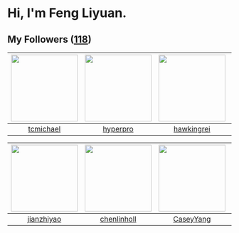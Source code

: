 # Hi, I'm Feng Liyuan.

## My Followers ([118](https://github.com/SunRunAway?tab=followers))

| <img src="https://avatars.githubusercontent.com/u/1506474?v=4" width="150" height="150" /> | <img src="https://avatars.githubusercontent.com/u/2445111?v=4" width="150" height="150" /> | <img src="https://avatars.githubusercontent.com/u/3427324?v=4" width="150" height="150" /> | <img src="https://avatars.githubusercontent.com/u/9254545?v=4" width="150" height="150" /> |
| :----------------------------------------------------------------------------------------: | :----------------------------------------------------------------------------------------: | :----------------------------------------------------------------------------------------: | :----------------------------------------------------------------------------------------: |
|                          [tcmichael](https://github.com/tcmichael)                         |                           [hyperpro](https://github.com/hyperpro)                          |                         [hawkingrei](https://github.com/hawkingrei)                        |                            [sunl888](https://github.com/sunl888)                           |

| <img src="https://avatars.githubusercontent.com/u/6133860?v=4" width="150" height="150" /> | <img src="https://avatars.githubusercontent.com/u/14999922?v=4" width="150" height="150" /> | <img src="https://avatars.githubusercontent.com/u/2445114?v=4" width="150" height="150" /> | <img src="https://avatars.githubusercontent.com/u/19871320?v=4" width="150" height="150" /> |
| :----------------------------------------------------------------------------------------: | :-----------------------------------------------------------------------------------------: | :----------------------------------------------------------------------------------------: | :-----------------------------------------------------------------------------------------: |
|                         [jianzhiyao](https://github.com/jianzhiyao)                        |                        [chenlinholl](https://github.com/chenlinholl)                        |                          [CaseyYang](https://github.com/CaseyYang)                         |                           [mind1949](https://github.com/mind1949)                           |